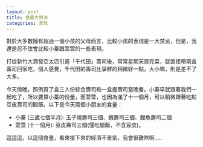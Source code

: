 ```yaml
---
layout: post
title: 食量大對決
categories: 育兒
---
```


對於大多數擁有超過一個小孩的父母而言，比較小孩的表現是一大禁忌，但是，我還是忍不住會比較小蓁跟萱萱的一些表現。

打從新竹大潤發亞太店引進「千代田」壽司後，常常星期天買完菜，就直接帶兩盒壽司回家吃，個人感覺，千代田的壽司比爭鮮的稍微好一點，大小嘛，則是差不了大多。

今天傍晚，照例買了盒三人份綜合壽司和一盒握壽司當晚餐。小蓁早就跟著我們一起吃了，所以要算小蓁的份量，而萱萱，也因為滿了十一個月，可以稍微跟著吃點豆皮壽司的醋飯。以下是今天兩個小朋友的食量：

- 小蓁 (三歲七個半月): 玉子燒壽司三個、蝦壽司三個、鰻魚壽司二個
- 萱萱 (十一個月): 豆皮壽司三個(僅吃醋飯，不含豆皮)。

這這這，以這個食量，看來接下來的經濟不景氣，我會很難熬啊…..
